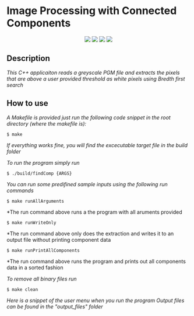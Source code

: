 # Image Processing with Connected Components

<div align="center" >
  <img src="https://img.shields.io/badge/made%20by-Zongo%20Maqutu-blue?style=for-the-badge&labelColor=20232a" />
  <img src="https://img.shields.io/badge/C++-Assignment-fffe6a?style=for-the-badge&logo=java&labelColor=20232a" />
  <img src="https://img.shields.io/badge/MQTZON001-CS3-fffe6a?style=for-the-badge&logo=java&labelColor=7b6aff" />
  <img src="https://img.shields.io/badge/XML Tag Enumeration-20232a?style=for-the-badge&logo=html" />
</div>

## Description 
*This C++ applicaiton reads a greyscale PGM file and extracts the pixels that are above a user provided threshold as white pixels 
using Bredth first search*

## How to use
*A Makefile is provided just run the following code snippet in the root directory (where the makefile is):*

```unix
$ make
```

*If everything works fine, you will find the excecutable target file in the build folder*

*To run the program simply run* 
```unix
$ ./build/findComp {ARGS}
```

*You can run some predifined sample inputs using the following run commands*
```unix
$ make runAllArguments  
```
*The run command above runs a the program with all aruments provided

```unix
$ make runWriteOnly
```
*The run command above only does the extraction and writes it to an output file without printing component data

```unix
$ make runPrintAllComponents
```
*The run command above runs the program and prints out all components data in a sorted fashion


*To remove all binary files run*
```unix
$ make clean
```

*Here is a snippet of the user menu when you run the program*
*Output files can be found in the "output_files" folder*
